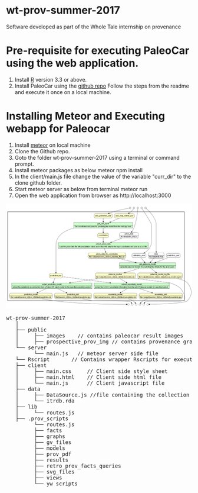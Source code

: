 # wt-prov-summer-2017

Software developed as part of the Whole Tale internship on provenance

# Pre-requisite for executing PaleoCar using the web application. 
1. Install [R](https://cran.r-project.org/bin/windows/base/) version 3.3 or above.  
2. Install PaleoCar using the [github repo](https://github.com/bocinsky/paleocar) 
Follow the steps from the readme and execute it once on a local machine. 

# Installing Meteor and Executing webapp for Paleocar

1. Install [meteor](https://www.meteor.com/install) on local machine 
2. Clone the Github repo.
3. Goto the folder wt-prov-summer-2017 using a terminal or command prompt.  
4. Install meteor packages as below
   meteor npm install
5. In the client/main.js file change the value of the variable "curr_dir" to the clone github folder. 
6. Start meteor server as below from terminal 
   meteor run
7. Open the web application from browser as http://localhost:3000

![alt text](public/prospective_prov_img/web_app_paleocar_data_flow.png "YW Graph of PaleoCar.")

<pre>
wt-prov-summer-2017
   │
   ├── public
   │     ├── images    // contains paleocar result images 
   │     ├── prospective_prov_img // contains provenance graphs images 
   └── server
         └── main.js   // meteor server side file
   └── Rscript       // Contains wrapper Rscripts for executing the paleocar. 
   ├── client  
   │     ├── main.css     // Client side style sheet
   │     ├── main.html    // Client side html file
   │     └── main.js      // Client javascript file 
   ├── data 
   │     ├── DataSource.js //file containing the collection 
   │     └── itrdb.rda         
   ├── lib
   │     └── routes.js
   ├── .prov_scripts
         └── routes.js
         ├── facts
         ├── graphs
         ├── gv_files
         ├── models
         ├── prov_pdf
         ├── results
         ├── retro_prov_facts_queries
         ├── svg_files
         ├── views
         └── yw_scripts
</pre> 
